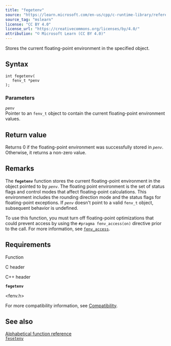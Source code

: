 ```yaml
---
title: "fegetenv"
source: "https://learn.microsoft.com/en-us/cpp/c-runtime-library/reference/fegetenv1?view=msvc-170"
source_tag: "mslearn"
license: "CC BY 4.0"
license_url: "https://creativecommons.org/licenses/by/4.0/"
attribution: "© Microsoft Learn (CC BY 4.0)"
---
```

Stores the current floating-point environment in the specified object.

## Syntax

```
int fegetenv(
   fenv_t *penv
);
```

### Parameters

_`penv`_  
Pointer to an `fenv_t` object to contain the current floating-point environment values.

## Return value

Returns 0 if the floating-point environment was successfully stored in _`penv`_. Otherwise, it returns a non-zero value.

## Remarks

The **`fegetenv`** function stores the current floating-point environment in the object pointed to by _`penv`_. The floating point environment is the set of status flags and control modes that affect floating-point calculations. This environment includes the rounding direction mode and the status flags for floating-point exceptions. If _`penv`_ doesn't point to a valid `fenv_t` object, subsequent behavior is undefined.

To use this function, you must turn off floating-point optimizations that could prevent access by using the `#pragma fenv_access(on)` directive prior to the call. For more information, see [`fenv_access`](https://learn.microsoft.com/en-us/cpp/preprocessor/fenv-access?view=msvc-170).

## Requirements

Function

C header

C++ header

**`fegetenv`**

<fenv.h>

<cfenv>

For more compatibility information, see [Compatibility](https://learn.microsoft.com/en-us/cpp/c-runtime-library/compatibility?view=msvc-170).

## See also

[Alphabetical function reference](https://learn.microsoft.com/en-us/cpp/c-runtime-library/reference/crt-alphabetical-function-reference?view=msvc-170)  
[`fesetenv`](https://learn.microsoft.com/en-us/cpp/c-runtime-library/reference/fesetenv1?view=msvc-170)